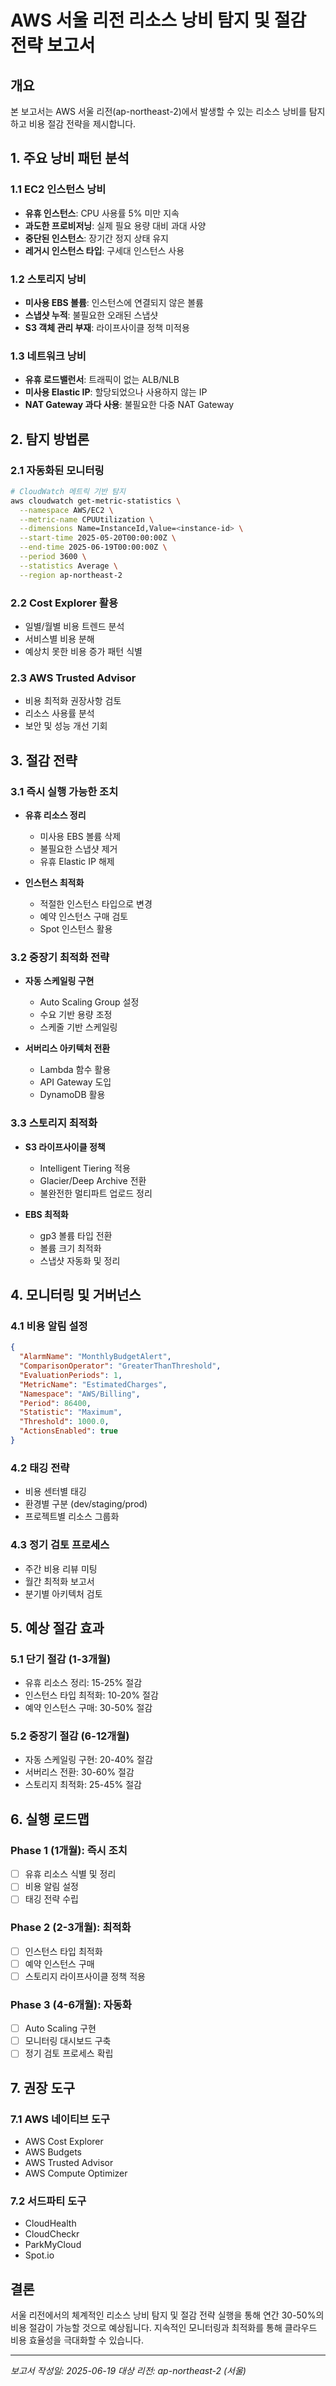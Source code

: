 # AWS 서울 리전 리소스 낭비 탐지 및 절감 전략 보고서

## 개요
본 보고서는 AWS 서울 리전(ap-northeast-2)에서 발생할 수 있는 리소스 낭비를 탐지하고 비용 절감 전략을 제시합니다.

## 1. 주요 낭비 패턴 분석

### 1.1 EC2 인스턴스 낭비
- **유휴 인스턴스**: CPU 사용률 5% 미만 지속
- **과도한 프로비저닝**: 실제 필요 용량 대비 과대 사양
- **중단된 인스턴스**: 장기간 정지 상태 유지
- **레거시 인스턴스 타입**: 구세대 인스턴스 사용

### 1.2 스토리지 낭비
- **미사용 EBS 볼륨**: 인스턴스에 연결되지 않은 볼륨
- **스냅샷 누적**: 불필요한 오래된 스냅샷
- **S3 객체 관리 부재**: 라이프사이클 정책 미적용

### 1.3 네트워크 낭비
- **유휴 로드밸런서**: 트래픽이 없는 ALB/NLB
- **미사용 Elastic IP**: 할당되었으나 사용하지 않는 IP
- **NAT Gateway 과다 사용**: 불필요한 다중 NAT Gateway

## 2. 탐지 방법론

### 2.1 자동화된 모니터링
```bash
# CloudWatch 메트릭 기반 탐지
aws cloudwatch get-metric-statistics \
  --namespace AWS/EC2 \
  --metric-name CPUUtilization \
  --dimensions Name=InstanceId,Value=<instance-id> \
  --start-time 2025-05-20T00:00:00Z \
  --end-time 2025-06-19T00:00:00Z \
  --period 3600 \
  --statistics Average \
  --region ap-northeast-2
```

### 2.2 Cost Explorer 활용
- 일별/월별 비용 트렌드 분석
- 서비스별 비용 분해
- 예상치 못한 비용 증가 패턴 식별

### 2.3 AWS Trusted Advisor
- 비용 최적화 권장사항 검토
- 리소스 사용률 분석
- 보안 및 성능 개선 기회

## 3. 절감 전략

### 3.1 즉시 실행 가능한 조치
- **유휴 리소스 정리**
  - 미사용 EBS 볼륨 삭제
  - 불필요한 스냅샷 제거
  - 유휴 Elastic IP 해제

- **인스턴스 최적화**
  - 적절한 인스턴스 타입으로 변경
  - 예약 인스턴스 구매 검토
  - Spot 인스턴스 활용

### 3.2 중장기 최적화 전략
- **자동 스케일링 구현**
  - Auto Scaling Group 설정
  - 수요 기반 용량 조정
  - 스케줄 기반 스케일링

- **서버리스 아키텍처 전환**
  - Lambda 함수 활용
  - API Gateway 도입
  - DynamoDB 활용

### 3.3 스토리지 최적화
- **S3 라이프사이클 정책**
  - Intelligent Tiering 적용
  - Glacier/Deep Archive 전환
  - 불완전한 멀티파트 업로드 정리

- **EBS 최적화**
  - gp3 볼륨 타입 전환
  - 볼륨 크기 최적화
  - 스냅샷 자동화 및 정리

## 4. 모니터링 및 거버넌스

### 4.1 비용 알림 설정
```json
{
  "AlarmName": "MonthlyBudgetAlert",
  "ComparisonOperator": "GreaterThanThreshold",
  "EvaluationPeriods": 1,
  "MetricName": "EstimatedCharges",
  "Namespace": "AWS/Billing",
  "Period": 86400,
  "Statistic": "Maximum",
  "Threshold": 1000.0,
  "ActionsEnabled": true
}
```

### 4.2 태깅 전략
- 비용 센터별 태깅
- 환경별 구분 (dev/staging/prod)
- 프로젝트별 리소스 그룹화

### 4.3 정기 검토 프로세스
- 주간 비용 리뷰 미팅
- 월간 최적화 보고서
- 분기별 아키텍처 검토

## 5. 예상 절감 효과

### 5.1 단기 절감 (1-3개월)
- 유휴 리소스 정리: 15-25% 절감
- 인스턴스 타입 최적화: 10-20% 절감
- 예약 인스턴스 구매: 30-50% 절감

### 5.2 중장기 절감 (6-12개월)
- 자동 스케일링 구현: 20-40% 절감
- 서버리스 전환: 30-60% 절감
- 스토리지 최적화: 25-45% 절감

## 6. 실행 로드맵

### Phase 1 (1개월): 즉시 조치
- [ ] 유휴 리소스 식별 및 정리
- [ ] 비용 알림 설정
- [ ] 태깅 전략 수립

### Phase 2 (2-3개월): 최적화
- [ ] 인스턴스 타입 최적화
- [ ] 예약 인스턴스 구매
- [ ] 스토리지 라이프사이클 정책 적용

### Phase 3 (4-6개월): 자동화
- [ ] Auto Scaling 구현
- [ ] 모니터링 대시보드 구축
- [ ] 정기 검토 프로세스 확립

## 7. 권장 도구

### 7.1 AWS 네이티브 도구
- AWS Cost Explorer
- AWS Budgets
- AWS Trusted Advisor
- AWS Compute Optimizer

### 7.2 서드파티 도구
- CloudHealth
- CloudCheckr
- ParkMyCloud
- Spot.io

## 결론

서울 리전에서의 체계적인 리소스 낭비 탐지 및 절감 전략 실행을 통해 연간 30-50%의 비용 절감이 가능할 것으로 예상됩니다. 지속적인 모니터링과 최적화를 통해 클라우드 비용 효율성을 극대화할 수 있습니다.

---
*보고서 작성일: 2025-06-19*
*대상 리전: ap-northeast-2 (서울)*
